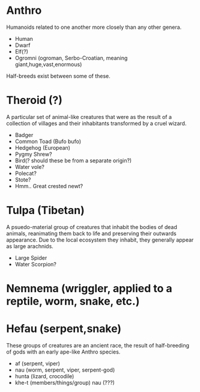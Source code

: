 # Anthro
Humanoids related to one another more closely than any other genera.
  * Human
  * Dwarf
  * Elf(?)
  * Ogromni (ogroman, Serbo-Croatian, meaning giant,huge,vast,enormous)

Half-breeds exist between some of these.

# Theroid (?)
A particular set of animal-like creatures that were as the result of a collection of villages and their inhabitants transformed by a cruel wizard.
  * Badger
  * Common Toad (Bufo bufo)
  * Hedgehog (European)
  * Pygmy Shrew?
  * Bird(? should these be from a separate origin?)
  * Water vole?
  * Polecat?
  * Stote?
  * Hmm.. Great crested newt?

# Tulpa (Tibetan)
A psuedo-material group of creatures that inhabit the bodies of dead animals, reanimating them back to life and preserving their outwards appearance. Due to the local ecosystem they inhabit, they generally appear as large arachnids.
  * Large Spider
  * Water Scorpion?

# Nemnema (wriggler, applied to a reptile, worm, snake, etc.)
# Hefau (serpent,snake)
These groups of creatures are an ancient race, the result of half-breeding of gods with an early ape-like Anthro species.

 * af (serpent, viper)
 * nau (worm, serpent, viper, serpent-god)
 * hunta (lizard, crocodile)
 * khe-t (members/things/group) nau (???)

